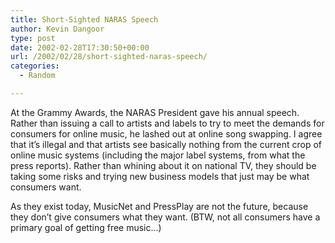 ```yaml
---
title: Short-Sighted NARAS Speech
author: Kevin Dangoor
type: post
date: 2002-02-28T17:30:50+00:00
url: /2002/02/28/short-sighted-naras-speech/
categories:
  - Random

---
```

At the Grammy Awards, the NARAS President gave his annual speech. Rather than issuing a call to artists and labels to try to meet the demands for consumers for online music, he lashed out at online song swapping. I agree that it&#8217;s illegal and that artists see basically nothing from the current crop of online music systems (including the major label systems, from what the press reports). Rather than whining about it on national TV, they should be taking some risks and trying new business models that just may be what consumers want.
  
<!--more-->


  
As they exist today, MusicNet and PressPlay are not the future, because they don&#8217;t give consumers what they want. (BTW, not all consumers have a primary goal of getting free music&#8230;)